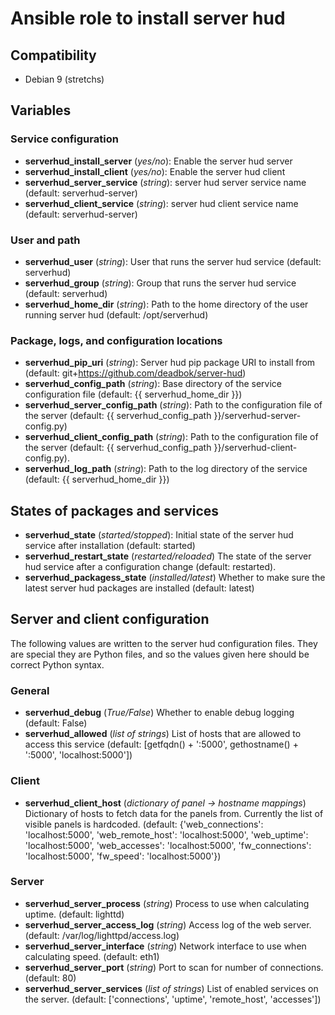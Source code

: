 # Ansible role to install server hud

## Compatibility

 * Debian 9 (stretchs)

## Variables

### Service configuration

 * **serverhud_install_server** (*yes/no*): Enable the server hud server
 * **serverhud_install_client** (*yes/no*): Enable the server hud client
 * **serverhud_server_service** (*string*): server hud server service name (default: serverhud-server)
 * **serverhud_client_service** (*string*): server hud client service name (default: serverhud-server)

### User and path

 * **serverhud_user** (*string*): User that runs the server hud service (default: serverhud)
 * **serverhud_group** (*string*): Group that runs the server hud service (default: serverhud)
 * **serverhud_home_dir** (*string*): Path to the home directory of the user running server hud (default: /opt/serverhud)

### Package, logs, and configuration locations

  * **serverhud_pip_uri** (*string*): Server hud pip package URI to install from (default: git+https://github.com/deadbok/server-hud)
  * **serverhud_config_path** (*string*): Base directory of the service configuration file (default: {{ serverhud_home_dir }})
  * **serverhud_server_config_path** (*string*): Path to the configuration file of the server (default: {{ serverhud_config_path }}/serverhud-server-config.py)
  * **serverhud_client_config_path** (*string*): Path to the configuration file of the server (default: {{ serverhud_config_path }}/serverhud-client-config.py).
  * **serverhud_log_path** (*string*): Path to the log directory of the service (default: {{ serverhud_home_dir }})

## States of packages and services

 * **serverhud_state** (*started/stopped*): Initial state of the server hud service after installation (default: started)
 * **serverhud_restart_state** (*restarted/reloaded*) The state of the server hud service after a configuration change (default: restarted).
 * **serverhud_packagess_state** (*installed/latest*) Whether to make sure the latest server hud packages are installed (default: latest)

## Server and client configuration

The following values are written to the server hud configuration files. They
are special they are Python files, and so the values given here should be correct Python syntax.

### General

 * **serverhud_debug** (*True/False*) Whether to enable debug logging (default: False)
 * **serverhud_allowed** (*list of strings*) List of hosts that are allowed to access this service (default: [getfqdn() + ':5000', gethostname() + ':5000', 'localhost:5000'])

### Client

 * **serverhud_client_host** (*dictionary of panel -> hostname mappings*) Dictionary of hosts to fetch data for the panels from. Currently the list of visible panels is hardcoded. (default: {'web_connections': 'localhost:5000', 'web_remote_host': 'localhost:5000', 'web_uptime': 'localhost:5000', 'web_accesses': 'localhost:5000', 'fw_connections': 'localhost:5000', 'fw_speed': 'localhost:5000'})

### Server

 * **serverhud_server_process** (*string*) Process to use when calculating uptime. (default: lighttd)
 * **serverhud_server_access_log** (*string*) Access log of the web server. (default: /var/log/lighttpd/access.log)
 * **serverhud_server_interface** (*string*) Network interface to use when calculating speed. (default: eth1)
 * **serverhud_server_port** (*string*) Port to scan for number of connections. (default: 80)
 * **serverhud_server_services** (*list of strings*) List of enabled services on the server. (default: ['connections', 'uptime', 'remote_host', 'accesses'])
